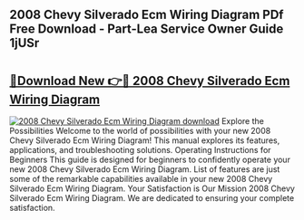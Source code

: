 ## 2008 Chevy Silverado Ecm Wiring Diagram PDf Free Download - Part-Lea Service Owner Guide 1jUSr

# <h2><a href="http://dfpr6iw.blite.top/?on=2008+Chevy+Silverado+Ecm+Wiring+Diagram">🔗Download New 👉🔴 2008 Chevy Silverado Ecm Wiring Diagram</a></h2>

[![2008 Chevy Silverado Ecm Wiring Diagram download](https://i.imgur.com/lujVjoI.png)](http://dfpr6iw.blite.top/?on=2008+Chevy+Silverado+Ecm+Wiring+Diagram)
Explore the Possibilities Welcome to the world of possibilities with your new 2008 Chevy Silverado Ecm Wiring Diagram! This manual explores its features, applications, and troubleshooting solutions. Operating Instructions for Beginners This guide is designed for beginners to confidently operate your new 2008 Chevy Silverado Ecm Wiring Diagram. List of features are just some of the remarkable capabilities available in your new 2008 Chevy Silverado Ecm Wiring Diagram. Your Satisfaction is Our Mission 2008 Chevy Silverado Ecm Wiring Diagram. We are dedicated to ensuring your complete satisfaction.
